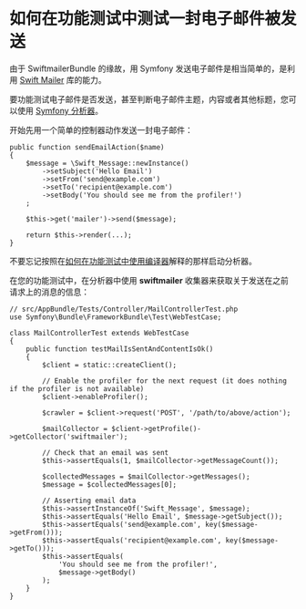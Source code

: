 # 如何在功能测试中测试一封电子邮件被发送

由于 SwiftmailerBundle 的缘故，用 Symfony 发送电子邮件是相当简单的，是利用 [Swift Mailer](http://swiftmailer.org/) 库的能力。

要功能测试电子邮件是否发送，甚至判断电子邮件主题，内容或者其他标题，您可以使用 [Symfony 分析器](http://symfony.com/doc/current/cookbook/profiler/index.html)。

开始先用一个简单的控制器动作发送一封电子邮件：

```
public function sendEmailAction($name)
{
    $message = \Swift_Message::newInstance()
        ->setSubject('Hello Email')
        ->setFrom('send@example.com')
        ->setTo('recipient@example.com')
        ->setBody('You should see me from the profiler!')
    ;

    $this->get('mailer')->send($message);

    return $this->render(...);
}
```

不要忘记按照在[如何在功能测试中使用编译器](http://symfony.com/doc/current/cookbook/testing/profiling.html)解释的那样启动分析器。

在您的功能测试中，在分析器中使用 **swiftmailer** 收集器来获取关于发送在之前请求上的消息的信息：

```
// src/AppBundle/Tests/Controller/MailControllerTest.php
use Symfony\Bundle\FrameworkBundle\Test\WebTestCase;

class MailControllerTest extends WebTestCase
{
    public function testMailIsSentAndContentIsOk()
    {
        $client = static::createClient();

        // Enable the profiler for the next request (it does nothing if the profiler is not available)
        $client->enableProfiler();

        $crawler = $client->request('POST', '/path/to/above/action');

        $mailCollector = $client->getProfile()->getCollector('swiftmailer');

        // Check that an email was sent
        $this->assertEquals(1, $mailCollector->getMessageCount());

        $collectedMessages = $mailCollector->getMessages();
        $message = $collectedMessages[0];

        // Asserting email data
        $this->assertInstanceOf('Swift_Message', $message);
        $this->assertEquals('Hello Email', $message->getSubject());
        $this->assertEquals('send@example.com', key($message->getFrom()));
        $this->assertEquals('recipient@example.com', key($message->getTo()));
        $this->assertEquals(
            'You should see me from the profiler!',
            $message->getBody()
        );
    }
}
```
